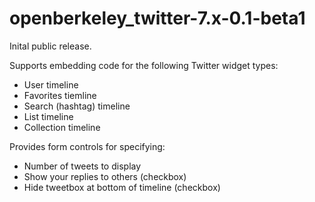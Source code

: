 # openberkeley_twitter-7.x-0.1-beta1 #
Inital public release.

Supports embedding code for the following Twitter widget types:
* User timeline
* Favorites tiemline
* Search (hashtag) timeline
* List timeline
* Collection timeline

Provides form controls for specifying:
* Number of tweets to display
* Show your replies to others (checkbox)
* Hide tweetbox at bottom of timeline (checkbox)